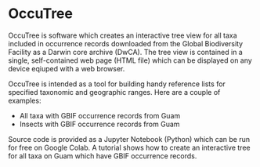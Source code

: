 # OccuTree

OccuTree is software which creates an interactive tree view for all taxa included in occurrence records downloaded from the Global Biodiversity Facility as a Darwin core archive (DwCA). The tree view is contained in a single, self-contained web page (HTML file) which can be displayed on any device eqiuped with a web browser.  

OccuTree is intended as a tool for building handy reference lists for specified taxonomic and geographic ranges. Here are a couple of examples:
* All taxa with GBIF occurrence records from Guam
* Insects with GBIF occurrence records from Guam

Source code is provided as a Jupyter Notebook (Python) which can be run for free on Google Colab. A tutorial shows how to create an interactive tree for all taxa on Guam which have GBIF occurrence records.
